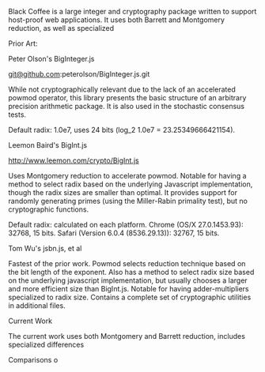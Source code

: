 Black Coffee is a large integer and cryptography package written to support host-proof web
applications.  It uses both Barrett and Montgomery reduction, as well as specialized 


Prior Art:

Peter Olson's BigInteger.js

git@github.com:peterolson/BigInteger.js.git

While not cryptographically relevant due to the lack of an accelerated powmod operator, this
library presents the basic structure of an arbitrary precision arithmetic package.  It is also
used in the stochastic consensus tests.

Default radix: 1.0e7, uses 24 bits (log_2 1.0e7 = 23.25349666421154).

Leemon Baird's BigInt.js

http://www.leemon.com/crypto/BigInt.js

Uses Montgomery reduction to accelerate powmod.  Notable for having a method to select radix based
on the underlying Javascript implementation, though the radix sizes are smaller than optimal.  It
provides support for randomly generating primes (using the Miller-Rabin primality test), but no
cryptographic functions.

Default radix: calculated on each platform. Chrome (OS/X 27.0.1453.93): 32768, 15 bits. Safari
(Version 6.0.4 (8536.29.13)): 32767, 15 bits.

Tom Wu's jsbn.js, et al

Fastest of the prior work.  Powmod selects reduction technique based on the bit length of the
exponent.  Also has a method to select radix size based on the underlying javascript
implementation, but usually chooses a larger and more efficient size than BigInt.js.
Notable for having adder-multipliers specialized to radix size.  Contains a complete set of
cryptographic utilities in additional files.

Current Work

The current work uses both Montgomery and Barrett reduction, includes specialized 
  differences

Comparisons
  o